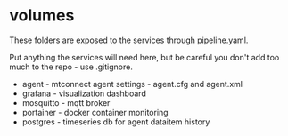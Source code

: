 # volumes

These folders are exposed to the services through pipeline.yaml.

Put anything the services will need here, but be careful you don't add too much to the repo - use .gitignore.

- agent - mtconnect agent settings - agent.cfg and agent.xml
- grafana - visualization dashboard
- mosquitto - mqtt broker
- portainer - docker container monitoring
- postgres - timeseries db for agent dataitem history
